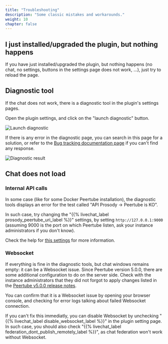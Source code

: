 ```yaml
---
title: "Troubleshooting"
description: "Some classic mistakes and workarounds."
weight: 10
chapter: false
---
```


## I just installed/upgraded the plugin, but nothing happens

If you have just installed/upgraded the plugin, but nothing happens (no chat, no settings, buttons in the settings page does not work, ...), just try to reload the page.

## Diagnostic tool

If the chat does not work, there is a diagnostic tool in the plugin's settings pages.

Open the plugin settings, and click on the "launch diagnostic" button.

![Launch diagnostic](/peertube-plugin-livechat/images/launch_diagnostic.png?classes=shadow,border&height=200px)

If there is any error in the diagnostic page, you can search in this page for a solution, or refer to the [Bug tracking documentation page](/peertube-plugin-livechat/issues/) if you can't find any response.

![Diagnostic result](/peertube-plugin-livechat/images/diagnostic.png?classes=shadow,border&height=200px)

## Chat does not load

### Internal API calls

In some case (like for some Docker Peertube installation), the diagnostic tools displays an error for the test called "API Prosody -> Peertube is KO".

In such case, try changing the "{{% livechat_label prosody_peertube_uri_label %}}" settings, by setting `http://127.0.0.1:9000` (assuming 9000 is the port on which Peertube listen, ask your instance administrators if you don't know).

Check the help for [this settings](/peertube-plugin-livechat/documentation/admin/settings/) for more information.

### Websocket

If everything is fine in the diagnostic tools, but chat windows remains empty: it can be a Websocket issue.
Since Peertube version 5.0.0, there are some additional configuration to do on the server side.
Check with the instance administrators that they did not forgot to apply changes listed in the [Peertube v5.0.0 release notes](https://github.com/Chocobozzz/PeerTube/blob/master/CHANGELOG.md#v500).

You can confirm that it is a Websocket issue by opening your browser console, and checking for error logs talking about failed Websocket connection.

If you can't fix this immediatly, you can disable Websocket by unchecking "{{% livechat_label disable_websocket_label %}}" in the plugin setting page.
In such case, you should also check "{{% livechat_label federation_dont_publish_remotely_label %}}", as chat federation won't work without Websocket.
